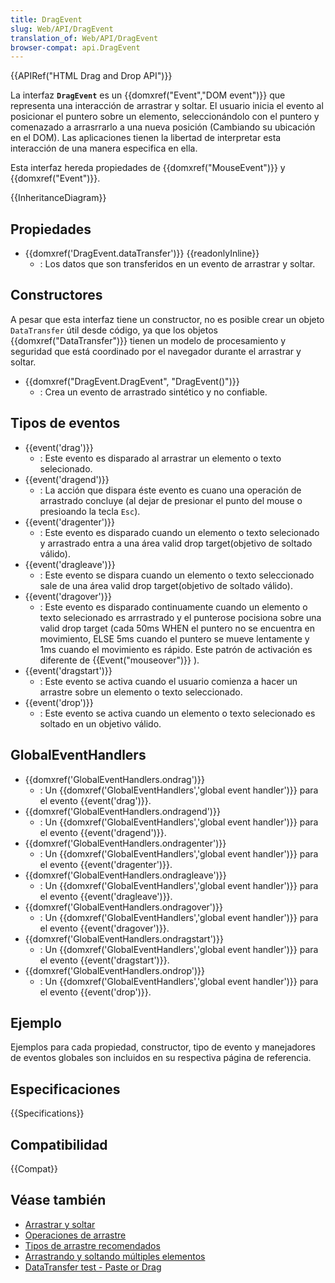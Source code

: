 ```yaml
---
title: DragEvent
slug: Web/API/DragEvent
translation_of: Web/API/DragEvent
browser-compat: api.DragEvent
---
```

{{APIRef("HTML Drag and Drop API")}}

La interfaz **`DragEvent`** es un {{domxref("Event","DOM event")}} que representa una interacción de arrastrar y soltar. El usuario inicia el evento al posicionar el puntero sobre un elemento, seleccionándolo con el puntero y comenazado a arrasrrarlo a una nueva posición (Cambiando su ubicación en el DOM). Las aplicaciones tienen la libertad de interpretar esta interacción de una manera especifica en ella.

Esta interfaz hereda propiedades de {{domxref("MouseEvent")}} y {{domxref("Event")}}.

{{InheritanceDiagram}}

## Propiedades

- {{domxref('DragEvent.dataTransfer')}} {{readonlyInline}}
  - : Los datos que son transferidos en un evento de arrastrar y soltar.

## Constructores

A pesar que esta interfaz tiene un constructor, no es posible crear un objeto `DataTransfer` útil desde código, ya que los objetos {{domxref("DataTransfer")}} tienen un modelo de procesamiento y seguridad que está coordinado por el navegador durante el arrastrar y soltar.

- {{domxref("DragEvent.DragEvent", "DragEvent()")}}
  - : Crea un evento de arrastrado sintético y no confiable.

## Tipos de eventos

- {{event('drag')}}
  - : Este evento es disparado al arrastrar un elemento o texto selecionado.
- {{event('dragend')}}
  - : La acción que dispara éste evento es cuano una operación de arrastrado concluye (al dejar de presionar el punto del mouse o presioando la tecla `Esc`).
- {{event('dragenter')}}
  - : Este evento es disparado cuando un elemento o texto selecionado y arrastrado entra a una área valid drop target(objetivo de soltado válido).
- {{event('dragleave')}}
  - : Este evento se dispara cuando un elemento o texto seleccionado sale de una área valid drop target(objetivo de soltado válido).
- {{event('dragover')}}
  - : Este evento es disparado continuamente cuando un elemento o texto selecionado es arrrastrado y el punterose pocisiona sobre una valid drop target (cada 50ms WHEN el puntero no se encuentra en movimiento, ELSE 5ms cuando el puntero se mueve lentamente y 1ms cuando el movimiento es rápido. Este patrón de activación es diferente de {{Event("mouseover")}} ).
- {{event('dragstart')}}
  - : Este evento se activa cuando el usuario comienza a hacer un arrastre sobre un elemento o texto seleccionado.
- {{event('drop')}}
  - : Este evento se activa cuando un elemento o texto selecionado es soltado en un objetivo válido.

## GlobalEventHandlers

- {{domxref('GlobalEventHandlers.ondrag')}}
  - : Un {{domxref('GlobalEventHandlers','global event handler')}} para el evento {{event('drag')}}.
- {{domxref('GlobalEventHandlers.ondragend')}}
  - : Un {{domxref('GlobalEventHandlers','global event handler')}} para el evento {{event('dragend')}}.
- {{domxref('GlobalEventHandlers.ondragenter')}}
  - : Un {{domxref('GlobalEventHandlers','global event handler')}} para el evento {{event('dragenter')}}.
- {{domxref('GlobalEventHandlers.ondragleave')}}
  - : Un {{domxref('GlobalEventHandlers','global event handler')}} para el evento {{event('dragleave')}}.
- {{domxref('GlobalEventHandlers.ondragover')}}
  - : Un {{domxref('GlobalEventHandlers','global event handler')}} para el evento {{event('dragover')}}.
- {{domxref('GlobalEventHandlers.ondragstart')}}
  - : Un {{domxref('GlobalEventHandlers','global event handler')}} para el evento {{event('dragstart')}}.
- {{domxref('GlobalEventHandlers.ondrop')}}
  - : Un {{domxref('GlobalEventHandlers','global event handler')}} para el evento {{event('drop')}}.

## Ejemplo

Ejemplos para cada propiedad, constructor, tipo de evento y manejadores de eventos globales son incluidos en su respectiva página de referencia.

## Especificaciones

{{Specifications}}

## Compatibilidad 

{{Compat}}

## Véase también 

- [Arrastrar y soltar](/es/docs/Web/API/HTML_Drag_and_Drop_API)
- [Operaciones de arrastre](/es/docs/Web/API/HTML_Drag_and_Drop_API/Drag_operations)
- [Tipos de arrastre recomendados](/es/docs/Web/API/HTML_Drag_and_Drop_API/Recommended_drag_types)
- [Arrastrando y soltando múltiples elementos](/es/docs/Web/API/HTML_Drag_and_Drop_API/Multiple_items)
- [DataTransfer test - Paste or Drag](https://codepen.io/tech_query/pen/MqGgap)
